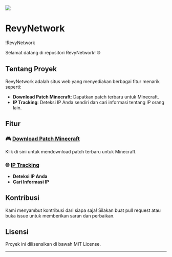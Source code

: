 <img src="https://share.creavite.co/66d597e1ce9f5d4f05105780.gif" >

# RevyNetwork

!RevyNetwork

Selamat datang di repositori RevyNetwork! 🌐

## Tentang Proyek

RevyNetwork adalah situs web yang menyediakan berbagai fitur menarik seperti:
- **Download Patch Minecraft**: Dapatkan patch terbaru untuk Minecraft.
- **IP Tracking**: Deteksi IP Anda sendiri dan cari informasi tentang IP orang lain.

## Fitur

### 🎮 [Download Patch Minecraft](https:revynetwork.github.io/mclink.html)
Klik di sini untuk mendownload patch terbaru untuk Minecraft.

### 🌐 [IP Tracking](https://revynetwork.github.io/ipcheck.html)
- **Deteksi IP Anda**
- **Cari Informasi IP**

## Kontribusi

Kami menyambut kontribusi dari siapa saja! Silakan buat pull request atau buka issue untuk memberikan saran dan perbaikan.

## Lisensi

Proyek ini dilisensikan di bawah MIT License.

---
